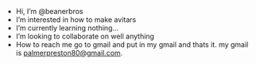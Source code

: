 - Hi, I’m @beanerbros
- I’m interested in how to make avitars
- I’m currently learning nothing...
- I’m looking to collaborate on well anything
- How to reach me go to gmail and put in my gmail and thats it. my gmail is palmerpreston80@gmail.com.

<!---
beanerbros/beanerbros is a ✨ special ✨ repository because its `README.md` (this file) appears on your GitHub profile.
You can click the Preview link to take a look at your changes.
--->
